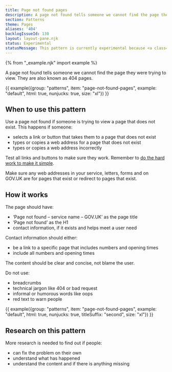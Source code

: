 ```yaml
---
title: Page not found pages
description: A page not found tells someone we cannot find the page they were trying to view. They are also known as 404 pages.
section: Patterns
theme: Pages
aliases: '404'
backlogIssueId: 130
layout: layout-pane.njk
status: Experimental
statusMessage: This pattern is currently experimental because <a class="govuk-link" href="#research-on-this-pattern">more research</a> is needed to validate it.
---
```


{% from "_example.njk" import example %}

A page not found tells someone we cannot find the page they were trying to view. They are also known as 404 pages.

{{ example({group: "patterns", item: "page-not-found-pages", example: "default", html: true, nunjucks: true, size: "xl"}) }}

## When to use this pattern

Use a page not found if someone is trying to view a page that does not exist. This happens if someone:

- selects a link or button that takes them to a page that does not exist
- types or copies a web address for a page that does not exist
- types or copies a web address incorrectly

Test all links and buttons to make sure they work. Remember to [do the hard work to make it simple](https://www.gov.uk/guidance/government-design-principles#do-the-hard-work-to-make-it-simple).

Make sure any web addresses in your service, letters, forms and on GOV.UK are for pages that exist or redirect to pages that exist.

## How it works

The page should have:

- ‘Page not found – service name – GOV.UK’ as the page title
- ‘Page not found’ as the H1
- contact information, if it exists and helps meet a user need

Contact information should either:

- be a link to a specific page that includes numbers and opening times
- include all numbers and opening times

The content should be clear and concise, not blame the user.

Do not use:

- breadcrumbs
- technical jargon like 404 or bad request
- informal or humorous words like oops
- red text to warn people

{{ example({group: "patterns", item: "page-not-found-pages", example: "default", html: true, nunjucks: true, titleSuffix: "second", size: "xl"}) }}

## Research on this pattern

More research is needed to find out if people:

- can fix the problem on their own
- understand what has happened
- understand the content and if there is anything missing

